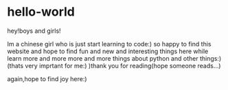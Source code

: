 # hello-world

hey!boys and girls!

Im a chinese girl who is just start learning to code:) so happy to find this website and hope to find fun and new and interesting things here while learn more and more more and more things about python and other things:) (thats very imprtant for me:) )thank you for reading(hope someone reads...)

again,hope to find joy here:)
